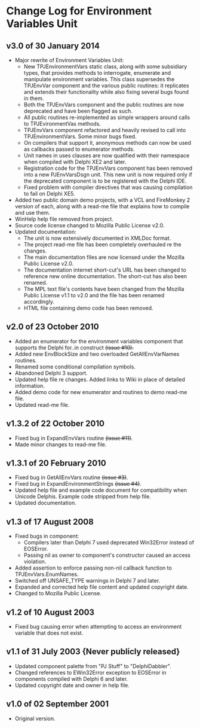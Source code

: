 # Change Log for Environment Variables Unit

## v3.0 of 30 January 2014

+ Major rewrite of Environment Variables Unit:
  + New TPJEnvironmentVars static class, along with some subsidiary types, that provides methods to interrogate, enumerate and manipulate environment variables. This class supersedes the TPJEnvVar component and the various public routines: it replicates and extends their functionality while also fixing several bugs found in them.
  + Both the TPJEnvVars component and the public routines are now deprecated and have been flagged as such.
  + All public routines re-implemented as simple wrappers around calls to TPJEvironmentVas methods.
  + TPJEnvVars component refactored and heavily revised to call into TPJEnvironmentVars. Some minor bugs fixed.
  + On compilers that support it, anonymous methods can now be used as callbacks passed to enumerator methods.
  + Unit names in uses clauses are now qualified with their namespace when compiled with Delphi XE2 and later.
  + Registration code for the TPJEnvVars component has been removed into a new PJEnvVarsDsgn unit. This new unit is now required only if the deprecated component is to be registered with the Delphi IDE.
  + Fixed problem with compiler directives that was causing compilation to fail on Delphi XE5.
+ Added two public domain demo projects, with a VCL and FireMonkey 2 version of each, along with a read-me file that explains how to compile and use them.
+ WinHelp help file removed from project.
+ Source code license changed to Mozilla Public License v2.0.
+ Updated documentation:
  + The unit is now extensively documented in XMLDoc format.
  + The project read-me file has been completely overhauled re the changes.
  + The main documentation files are now licensed under the Mozilla Public License v2.0.
  + The documentation internet short-cut's URL has been changed to reference new online documentation. The short-cut has also been renamed.
  + The MPL text file's contents have been changed from the Mozilla Public License v1.1 to v2.0 and the file has been renamed accordingly.
  + HTML file containing demo code has been removed.

## v2.0 of 23 October 2010

+ Added an enumerator for the environment variables component that supports the Delphi for..in construct ~~(issue #10).~~
+ Added new EnvBlockSize and two overloaded GetAllEnvVarNames routines.
+ Renamed some conditional compilation symbols.
+ Abandoned Delphi 3 support.
+ Updated help file re changes. Added links to Wiki in place of detailed information.
+ Added demo code for new enumerator and routines to demo read-me file.
+ Updated read-me file.

## v1.3.2 of 22 October 2010

+ Fixed bug in ExpandEnvVars routine ~~(issue #11)~~.
+ Made minor changes to read-me file.

## v1.3.1 of 20 February 2010

+ Fixed bug in GetAllEnvVars routine ~~(issue #3)~~.
+ Fixed bug in ExpandEnvironmentStrings ~~(issue #4)~~.
+ Updated help file and example code document for compatibility when Unicode Delphis. Example code stripped from help file.
+ Updated documentation.

## v1.3 of 17 August 2008

+ Fixed bugs in component:
  + Compilers later than Delphi 7 used deprecated Win32Error instead of EOSError.
  + Passing nil as owner to component's constructor caused an access violation.
+ Added assertion to enforce passing non-nil callback function to TPJEnvVars.EnumNames.
+ Switched off UNSAFE_TYPE warnings in Delphi 7 and later.
+ Expanded and corrected help file content and updated copyright date.
+ Changed to Mozilla Public License.

## v1.2 of 10 August 2003

+ Fixed bug causing error when attempting to access an environment variable that does not exist.

## v1.1 of 31 July 2003 {Never publicly released}

+ Updated component palette from "PJ Stuff" to "DelphiDabbler".
+ Changed references to EWin32Error exception to EOSError in components compiled with Delphi 6 and later.
+ Updated copyright date and owner in help file.

## v1.0 of 02 September 2001

+ Original version.
